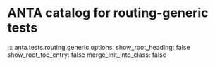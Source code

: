 <!--
  ~ Copyright (c) 2023 Arista Networks, Inc.
  ~ Use of this source code is governed by the Apache License 2.0
  ~ that can be found in the LICENSE file.
  -->

# ANTA catalog for routing-generic tests

::: anta.tests.routing.generic
    options:
      show_root_heading: false
      show_root_toc_entry: false
      merge_init_into_class: false
